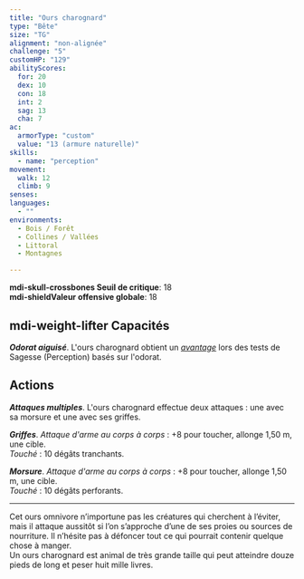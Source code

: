 ```yaml
---
title: "Ours charognard"
type: "Bête"
size: "TG"
alignment: "non-alignée"
challenge: "5"
customHP: "129"
abilityScores:
  for: 20
  dex: 10
  con: 18
  int: 2
  sag: 13
  cha: 7
ac:
  armorType: "custom"
  value: "13 (armure naturelle)"
skills:
  - name: "perception"
movement:
  walk: 12
  climb: 9
senses:
languages:
  - ""
environments:
  - Bois / Forêt
  - Collines / Vallées
  - Littoral
  - Montagnes

---
```

**<v-icon>mdi-skull-crossbones</v-icon> Seuil de critique**: 18            
**<v-icon>mdi-shield</v-icon>Valeur offensive globale**: 18     
## <v-icon>mdi-weight-lifter</v-icon> Capacités
_**Odorat aiguisé**_. L'ours charognard obtient un [_avantage_](/utiliser-les-caracteristiques/#avantage-et-desavantage) lors des tests de Sagesse (Perception) basés sur l'odorat.

## Actions
_**Attaques multiples**_. L'ours charognard effectue deux attaques : une avec sa morsure et une avec ses griffes.

_**Griffes**_. _Attaque d'arme au corps à corps_ : +8 pour toucher, allonge 1,50 m, une cible.  
_Touché_ : 10 dégâts tranchants.

_**Morsure**_. _Attaque d'arme au corps à corps_ : +8 pour toucher, allonge 1,50 m, une cible.  
_Touché_ : 10 dégâts perforants.

---

Cet ours omnivore n’importune pas les créatures qui cherchent à l’éviter, mais il attaque aussitôt si l’on s’approche d’une de ses proies ou sources de nourriture. Il n’hésite pas à défoncer tout ce qui pourrait contenir quelque chose à manger.  
Un ours charognard est animal de très grande taille qui peut atteindre douze pieds de long et peser huit mille livres.  
